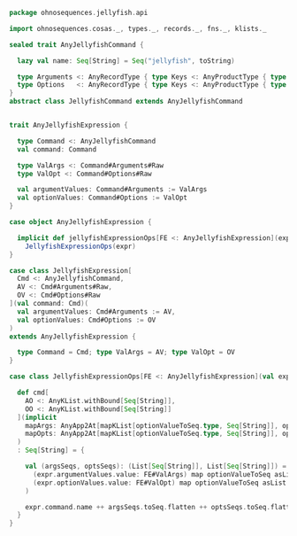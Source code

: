 
```scala
package ohnosequences.jellyfish.api

import ohnosequences.cosas._, types._, records._, fns._, klists._

sealed trait AnyJellyfishCommand {

  lazy val name: Seq[String] = Seq("jellyfish", toString)

  type Arguments <: AnyRecordType { type Keys <: AnyProductType { type Types <: AnyKList { type Bound <: AnyJellyfishOption } } }
  type Options   <: AnyRecordType { type Keys <: AnyProductType { type Types <: AnyKList { type Bound <: AnyJellyfishOption } } }
}
abstract class JellyfishCommand extends AnyJellyfishCommand


trait AnyJellyfishExpression {

  type Command <: AnyJellyfishCommand
  val command: Command

  type ValArgs <: Command#Arguments#Raw
  type ValOpt <: Command#Options#Raw

  val argumentValues: Command#Arguments := ValArgs
  val optionValues: Command#Options := ValOpt
}

case object AnyJellyfishExpression {

  implicit def jellyfishExpressionOps[FE <: AnyJellyfishExpression](expr: FE): JellyfishExpressionOps[FE] =
    JellyfishExpressionOps(expr)
}

case class JellyfishExpression[
  Cmd <: AnyJellyfishCommand,
  AV <: Cmd#Arguments#Raw,
  OV <: Cmd#Options#Raw
](val command: Cmd)(
  val argumentValues: Cmd#Arguments := AV,
  val optionValues: Cmd#Options := OV
)
extends AnyJellyfishExpression {

  type Command = Cmd; type ValArgs = AV; type ValOpt = OV
}

case class JellyfishExpressionOps[FE <: AnyJellyfishExpression](val expr: FE) extends AnyVal {

  def cmd[
    AO <: AnyKList.withBound[Seq[String]],
    OO <: AnyKList.withBound[Seq[String]]
  ](implicit
    mapArgs: AnyApp2At[mapKList[optionValueToSeq.type, Seq[String]], optionValueToSeq.type, FE#ValArgs] { type Y = AO },
    mapOpts: AnyApp2At[mapKList[optionValueToSeq.type, Seq[String]], optionValueToSeq.type, FE#ValOpt] { type Y = OO }
  )
  : Seq[String] = {

    val (argsSeqs, optsSeqs): (List[Seq[String]], List[Seq[String]]) = (
      (expr.argumentValues.value: FE#ValArgs) map optionValueToSeq asList,
      (expr.optionValues.value: FE#ValOpt) map optionValueToSeq asList
    )

    expr.command.name ++ argsSeqs.toSeq.flatten ++ optsSeqs.toSeq.flatten
  }
}

```




[test/scala/Jellyfish.scala]: ../../../test/scala/Jellyfish.scala.md
[main/scala/api/options.scala]: options.scala.md
[main/scala/api/expressions.scala]: expressions.scala.md
[main/scala/api/commands/histo.scala]: commands/histo.scala.md
[main/scala/api/commands/queryAll.scala]: commands/queryAll.scala.md
[main/scala/api/commands/query.scala]: commands/query.scala.md
[main/scala/api/commands/dump.scala]: commands/dump.scala.md
[main/scala/api/commands/bc.scala]: commands/bc.scala.md
[main/scala/api/commands/count.scala]: commands/count.scala.md